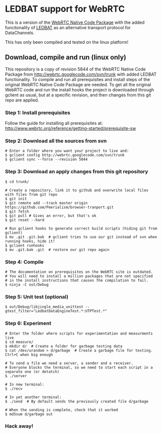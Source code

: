 LEDBAT support for WebRTC
================

This is a version of the [WebRTC Native Code Package](http://www.webrtc.org/webrtc-native-code-package) with the added funcitonality of [LEDBAT](http://tools.ietf.org/html/rfc6817) as an alternative transport protocol for DataChannels.

This has only been compiled and tested on the linux platform!

## Download, compile and run (linux only)
This repository is a copy of revision 5844 of the WebRTC Native Code Package from http://webrtc.googlecode.com/svn/trunk with added LEDBAT functionality. To compile and run all prerequisites and install steps of the original WebRTC Native Code Package are needed. To get all the original WebRTC code and run the install hooks the project is downloaded through gclient as usual, but at a specific revision, and then changes from this git repo are applied.

### Step 1: Install prerequisites
Follow the guide for installing all prerequisites at: http://www.webrtc.org/reference/getting-started/prerequisite-sw

### Step 2: Download all the sources from svn
```
# Enter a folder where you want your project to live and:
$ gclient config http://webrtc.googlecode.com/svn/trunk
$ gclient sync --force --revision 5844
```

### Step 3: Download an apply changes from this git repository
```
$ cd trunk/

# Create a repository, link it to github and overwrite local files with files from git repo
$ git init
$ git remote add --track master origin https://github.com/Peerialism/browser-tranport.git
$ git fetch
$ git pull # Gives an error, but that's ok
$ git reset --hard

# Run gclient hooks to generate correct build scripts (hiding git from gclient)
$ mv .git .git.bak  # gclient tries to use our git instead of svn when running hooks, hide it!
$ gclient runhooks
$ mv .git.bak .git  # restore our git repo again
```

### Step 4: Compile
```
# The documentation on prerequisites on the WebRTC site is outdated.
# You will need to install a million packages that are not specified 
# in the install instructions that causes the compilation to fail.
$ ninja -C out/Debug 
```

### Step 5: Unit test (optional)
```
$ out/Debug/libjingle_media_unittest --gtest_filter="LedbatDataEngineTest.*:UTPTest.*"
```

### Step 6: Experiment
```
# Enter the folder where scripts for experimentation and measurments live
$ cd measure/
$ mkdir d/  # Create a folder for garbage testing data
$ cat /dev/urandom > d/garbage  # Create a garbage file for testing. Ctrl+C when big enough

# To send a file we need a server, a sender and a receiver. 
# Everyone blocks the terminal, so we need to start each script in a separate one (or detatch)
$ ./server

# In new terminal:
$ ./recv

# In yet another terminal:
$ ./send  # By default sends the previously created file d/garbage

# When the sending is complete, check that it worked
$ md5sum d/garbage out
```

### Hack away!
